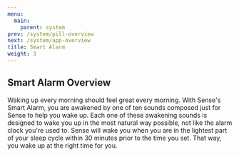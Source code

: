 ```yaml
---
menu:
  main:
    parent: system
prev: /system/pill-overview
next: /system/app-overview
title: Smart Alarm
weight: 3
---
```


## Smart Alarm Overview

Waking up every morning should feel great every morning. With Sense's Smart Alarm, you are awakened by one of ten sounds composed just for Sense to help you wake up. Each one of these awakening sounds is designed to wake you up in the most natural way possible, not like the alarm clock you're used to. Sense will wake you when you are in the lightest part of your sleep cycle within 30 minutes prior to the time you set. That way, you wake up at the right time for you. 
